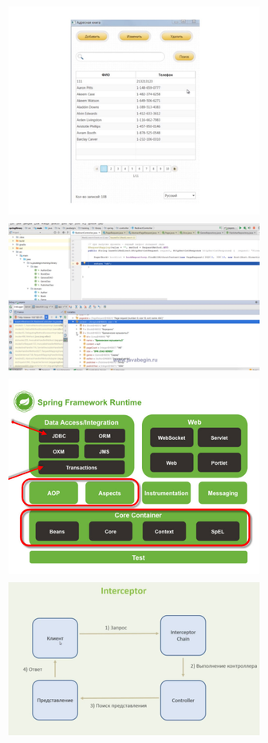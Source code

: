 ![Image alt](https://github.com/JanaJasinovski/springlibrary/blob/master/addr.jpg)

![Image alt](https://github.com/JanaJasinovski/springlibrary/blob/master/backend.jpg)

![Image alt](https://github.com/JanaJasinovski/springlibrary/blob/master/free-spring.jpg)

![Image alt](https://github.com/JanaJasinovski/springlibrary/blob/master/free-spring-mvc.jpg)
